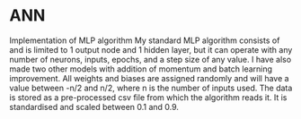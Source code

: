 # ANN
Implementation of MLP algorithm
My standard MLP algorithm consists of and is limited to 1 output node and 1 hidden layer, but it can operate with any number of neurons, inputs, epochs,
and a step size of any value. I have also made two other models with addition
of momentum and batch learning improvement. All weights and biases are
assigned randomly and will have a value between -n/2 and n/2, where n is the
number of inputs used.
The data is stored as a pre-processed csv file from which the algorithm
reads it. It is standardised and scaled between 0.1 and 0.9.
